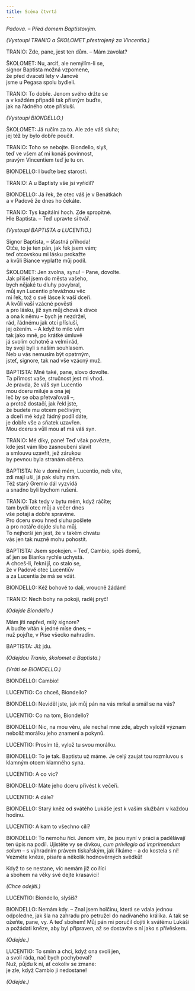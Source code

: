 ```yaml
---
title: Scéna čtvrtá
---
```


_Padova. – Před domem Baptistovým._

_(Vystoupí TRANIO a ŠKOLOMET přestrojený za Vincentia.)_

TRANIO: Zde, pane, jest ten dům. – Mám zavolat?

ŠKOLOMET: Nu, arciť, ale nemýlím-li se,  
signor Baptista možná vzpomene,  
že před dvaceti lety v Janově  
jsme u Pegasa spolu bydleli.

TRANIO: To dobře. Jenom svého držte se  
a v každém případě tak přísným buďte,  
jak na řádného otce přísluší.

_(Vystoupí BIONDELLO.)_

ŠKOLOMET: Já ručím za to. Ale zde váš sluha;  
jej též by bylo dobře poučit.

TRANIO: Toho se nebojte. Biondello, slyš,  
teď ve všem ať mi konáš povinnost,  
pravým Vincentiem teď je tu on.

BIONDELLO: I buďte bez starosti.

TRANIO: A u Baptisty vše jsi vyřídil?

BIONDELLO: Já řek, že otec váš je v Benátkách  
a v Padově že dnes ho čekáte.

TRANIO: Tys kapitální hoch. Zde spropitné.  
Hle Baptista. – Teď upravte si tvář.

_(Vystoupí BAPTISTA a LUCENTIO.)_

Signor Baptista, – šťastná příhoda!  
Otče, to je ten pán, jak řek jsem vám;  
teď otcovskou mi lásku prokažte  
a kvůli Biance vyplaťte můj podíl.

ŠKOLOMET: Jen zvolna, synu! – Pane, dovolte.  
Jak přišel jsem do města vašeho,  
bych nějaké tu dluhy povybral,  
můj syn Lucentio převážnou věc  
mi řek, tož o své lásce k vaší dceři.  
A kvůli vaší vzácné pověsti  
a pro lásku, již syn můj chová k dívce  
a ona k němu – bych je nezdržel,  
rád, řádnému jak otci přísluší,  
jej ožením. – A když to milo vám  
tak jako mně, po krátké úmluvě  
já svolím ochotně a velmi rád,  
by svoji byli s naším souhlasem.  
Neb u vás nemusím být opatrným,  
jsteť, signore, tak nad vše vzácný muž.

BAPTISTA: Mně také, pane, slovo dovolte.  
Ta přímost vaše, stručnost jest mi vhod.  
Je pravda, že váš syn Lucentio  
mou dceru miluje a ona jej  
leč by se oba přetvařovali –,  
a protož dostačí, jak řekl jste,  
že budete mu otcem pečlivým;  
a dceři mé když řádný podíl dáte,  
je dobře vše a sňatek uzavřen.  
Mou dceru s vůlí mou ať má váš syn.

TRANIO: Mé díky, pane! Teď však povězte,  
kde jest vám libo zasnoubení slavit  
a smlouvu uzavřít, jež zárukou  
by pevnou byla stranám oběma.

BAPTISTA: Ne v domě mém, Lucentio, neb víte,  
zdi mají uši, já pak sluhy mám.  
Též starý Gremio dál vyzvídá  
a snadno byli bychom rušeni.

TRANIO: Tak tedy v bytu mém, když ráčíte;  
tam bydlí otec můj a večer dnes  
vše potají a dobře spravíme.  
Pro dceru svou hned sluhu pošlete  
a pro notáře dojde sluha můj.  
To nejhorší jen jest, že v takém chvatu  
vás jen tak nuzně mohu pohostit.

BAPTISTA: Jsem spokojen. – Teď, Cambio, spěš domů,  
ať jen se Bianka rychle uchystá.  
A chceš-li, řekni jí, co stalo se,  
že v Padově otec Lucentiův  
a za Lucentia že má se vdát.

BIONDELLO: Kéž bohové to dali, vroucně žádám!

TRANIO: Nech bohy na pokoji, raděj pryč!

_(Odejde Biondello.)_

Mám jíti napřed, milý signore?  
A buďte vítán k jedné míse dnes; –  
nuž pojďte, v Pise všecko nahradím.

BAPTISTA: Již jdu.

_(Odejdou Tranio, školomet a Baptista.)_

_(Vrátí se BIONDELLO.)_

BIONDELLO: Cambio!

LUCENTIO: Co chceš, Biondello?

BIONDELLO: Neviděl jste, jak můj pán na vás mrkal a smál se na vás?

LUCENTIO: Co na tom, Biondello?

BIONDELLO: Nic, na mou věru, ale nechal mne zde, abych vyložil význam neboliž morálku jeho znamení a pokynů.

LUCENTIO: Prosím tě, vylož tu svou morálku.

BIONDELLO: To je tak. Baptistu už máme. Je celý zaujat tou rozmluvou s klamným otcem klamného syna.

LUCENTIO: A co víc?

BIONDELLO: Máte jeho dceru přivést k večeři.

LUCENTIO: A dále?

BIONDELLO: Starý kněz od svátého Lukáše jest k vašim službám v každou hodinu.

LUCENTIO: A kam to všechno cílí?

BIONDELLO: To nemohu říci. Jenom vím, že jsou nyní v práci a padělávají ten úpis na podíl. Ujistěte vy se dívkou, _cum privilegio ad imprimendum solum_ – s výhradním právem tiskařským, jak říkáme – a do kostela s ní! Vezměte kněze, písaře a několik hodnověrných svědků!

Když to se nestane, víc nemám již co říci  
a sbohem na věky své dejte krasavici!

_(Chce odejíti.)_

LUCENTIO: Biondello, slyšíš?

BIONDELLO: Nemám kdy. – Znal jsem holčinu, která se vdala jednou odpoledne, jak šla na zahradu pro petružel do nadívaného králíka. A tak se ožeňte, pane, vy. A teď sbohem! Můj pán mi poručil dojíti k svátému Lukáši a požádati kněze, aby byl připraven, až se dostavíte s ní jako s přívěskem.

_(Odejde.)_

LUCENTIO: To smím a chci, když ona svolí jen,  
a svolí ráda, nač bych pochyboval?  
Nuž, půjdu k ní, ať cokoliv se zmane:  
je zle, když Cambio ji nedostane!

_(Odejde.)_
